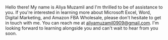 Hello there! My name is Aliya Muzamil and I'm thrilled to be of assistance to you. If you're interested in learning more about Microsoft Excel, Word, Digital Marketing, and Amazon FBA Wholesale, please don't hesitate to get in touch with me. You can reach me at aliyamuzamil0909@gmail.com. I'm looking forward to learning alongside you and can't wait to hear from you soon.


